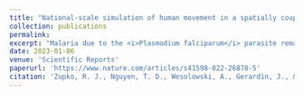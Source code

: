 ```yaml
---
title: "National-scale simulation of human movement in a spatially coupled individual-based model of malaria in Burkina Faso"
collection: publications
permalink: 
excerpt: "Malaria due to the <i>Plasmodium falciparum</i> parasite remains a threat to human health despite eradication efforts and the development of anti-malarial treatments, such as artemisinin combination therapies. Human movement and migration have been linked to the propagation of malaria on national scales, highlighting the need for the incorporation of human movement in modeling efforts. Spatially couped individual-based models have been used to study how anti-malarial resistance evolves and spreads in response to drug policy changes; however, as the spatial scale of the model increases, the challenges associated with modeling of movement also increase. In this paper we discuss the development, calibration, and validation of a movement model in the context of a national-scale, spatial, individual-based model used to study the evolution of drug resistance in the malaria parasite."
date: 2023-01-06
venue: 'Scientific Reports'
paperurl: 'https://www.nature.com/articles/s41598-022-26878-5'
citation: 'Zupko, R. J., Nguyen, T. D., Wesolowski, A., Gerardin, J., & Boni, M. F. (2023). National-scale simulation of human movement in a spatially coupled individual-based model of malaria in Burkina Faso. <i>Scientific Reports</i>, 13(1), 321.'
---
```

